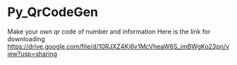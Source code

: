 # Py_QrCodeGen
Make your own qr code of number and information 
Here is the link for downloading 
https://drive.google.com/file/d/10RJXZ4Ki6v1McVheaW6S_imBWgKo23pn/view?usp=sharing
